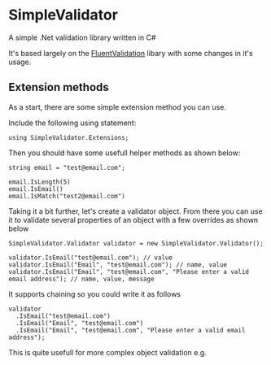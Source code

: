 # SimpleValidator
A simple .Net validation library written in C#

It's based largely on the [FluentValidation](https://github.com/JeremySkinner/FluentValidation) libary with some changes in it's usage. 

## Extension methods
As a start, there are some simple extension method you can use. 

Include the following using statement:

```using SimpleValidator.Extensions;```

Then you should have some usefull helper methods as shown below:

```
string email = "test@email.com";

email.IsLength(5)
email.IsEmail()
email.IsMatch("test2@email.com")
```

Taking it a bit further, let's create a validator object. From there you can use it to validate several properties of an object with a few overrides as shown below

```
SimpleValidator.Validator validator = new SimpleValidator.Validator();

validator.IsEmail("test@email.com"); // value
validator.IsEmail("Email", "test@email.com"); // name, value
validator.IsEmail("Email", "test@email.com", "Please enter a valid email address"); // name, value, message
```

It supports chaining so you could write it as follows

```
validator
  .IsEmail("test@email.com")
  .IsEmail("Email", "test@email.com")
  .IsEmail("Email", "test@email.com", "Please enter a valid email address");
```

This is quite usefull for more complex object validation e.g.

